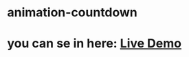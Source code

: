 # animation-countdown
# you can se in here: <a href="https://animation-countdown.netlify.app/">Live Demo</a>
